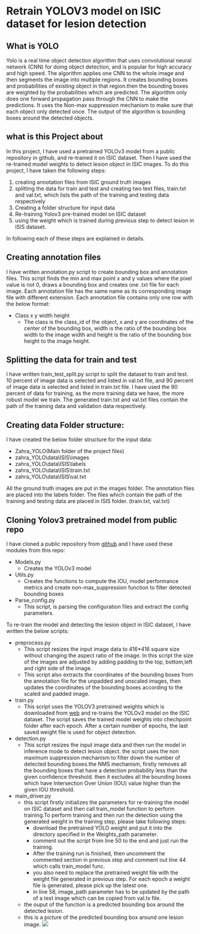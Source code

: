 # Retrain YOLOV3 model on ISIC dataset for lesion detection

## What is YOLO
Yolo is a real time object detection algorithm that uses convolutional neural network (CNN) for doing object detection, and is popular for high accuracy and high speed. The algorithm applies one CNN to the whole image and then segments the image into multiple regions.
It creates bounding boxes and probabilities of existing object in that region.then the bounding boxes are weighted by the probabilities which are predicted. The algorithm only does one forward propagation pass through the CNN to make the predictions. It uses the Non-max suppression mechanism to make sure that each object only detected once. The output of the algorithm is bounding boxes around the detected objects.

## what is this Project about

In this project, I have used a pretrained YOLOv3 model from a public repository in github, and re-trained it on ISIC dataset. Then I have used the re-trained model weights to detect lesion object in ISIC images. To do this project, I have taken the following steps:
1.	creating annotation files from ISIC ground truth images
2.	splitting the data for train and test and creating two text files, train.txt and val.txt, which lists the path of the training and testing data respectively
3.	Creating a folder structure for input data
4.	Re-training Yolov3 pre-trained model on ISIC dataset
5.	using the weight which is trained during previous step to detect lesion in ISIS dataset.

In following each of these steps are explained in details.


## Creating annotation files
I have written annotation.py script to create bounding box and annotation files. This script finds the min and max point x and y values where the pixel value is not 0, draws a bounding box and creates one .txt file for each image. Each annotation file has the same name as its corresponding image file with different extension. Each annotation file contains only one row with the below format:
* Class   x  y  width height
	* The class is the class_id of the object, x and y are coordinates of the center of the bounding box, width is the ratio of the bounding box width to the image width and height is the ratio of the bounding box height to the image height.

## Splitting the data for train and test
I have written train_test_split.py script to split the dataset to train and test. 10 percent of image data is selected and listed in val.txt file, and 90 percent of image data is selected and listed in train.txt file. I have used the 90 percent of data for training, as the more training data we have, the more robust model we train.
 The generated train.txt and val.txt files contain the path of the training data and validation data respectively.


## Creating data Folder structure:
I have created the below folder structure for the input data:
* Zahra_YOLO(Main folder of the project files)
* zahra_YOLO\data\ISIS\images
* zahra_YOLO\data\ISIS\labels
* zahra_YOLO\data\ISIS\train.txt
* zahra_YOLO\data\ISIS\val.txt

All the ground truth images are put in the images folder.
The annotation files are placed into the labels folder.
The files which contain the path of the training and testing data are placed in ISIS folder. (train.txt, val.txt)


## Cloning Yolov3 pretrained model from public repo
I have cloned a public repository from  [github](https://github.com/cfotache/pytorch_custom_yolo_training.git) and I have used these modules from this repo:

* Models.py
	* Creates the YOLOv3 model
* Utils.py
	* Creates the functions to compute the IOU, model performance metrics and create non-max_suppression function to filter detected bounding boxes
* Parse_config.py
	* This script, is parsing the configuration files and extract the config parameters.

To re-train the model and detecting the lesion object in ISIC dataset, I have written the below scripts:
* preprocess.py
	* This script resizes the input image data to 416*416 square size without changing the aspect ratio of the image. In this script the size of the images are adjusted by adding padding to the top, bottom,left and right side of the image.	
	* This script also extracts the  coordinates of the bounding boxes from the annotation file for the unpadded and unscaled images, then updates the coordinates of the bounding boxes according to the scaled and padded image.
* train.py
	* This script uses the YOLOV3 pretrained weights which is downloaded from [web](https://pjreddie.com/media/files/yolov3.weights) and re-trains the YOLOv3 model on the ISIC dataset. The script saves the trained model weights into chechpoint folder after each epoch. After a certain number of epochs, the last saved weight file is used for object detection.
* detection.py
	* This script resizes the input image data and then run the model in inference mode to detect lesion object. the script uses the non maximum suppression mechanism to filter down the number of detected bounding boxes.the NMS mechanism, firstly removes all the bounding boxes that have a detection probability less than the given confidence threshold.	then it excludes all the bounding boxes which have Intersection Over Union (IOU) value higher than the given IOU threshold.
* main_driver.py
	* this script firstly initializes the parameters for re-training the model on ISIC dataset and then call train_model function to perform training.To perform training and then run the detection using the generated weight in the training step, please take following steps:
		* download the pretrained YOLO weight and put it into the directory specified in the Weights_path parameter.
		* comment out the script from line 50 to the end and just run the training.
		* After the training run is finished, then uncomment the commented section in previous step and comment out line 44 which calls train_model func.
		* you also need to replace the pretrained weight file with the weight file generated in previous step. For each epoch a weight file is generated, please pick up the latest one.
		* in line 58, image_path parameter has to be updated by the path of a test image which can be copied from val.tx file.
	* the ouput of the function is a predicted bounding box around the detected lesion.
	* this is a picture of the predicted bounding box around one lesion image.
	![](https://github.com/zaragolshani/PatternFlow/blob/topic-recognition/recognition/zahra_YOLO/150150.png ) 



